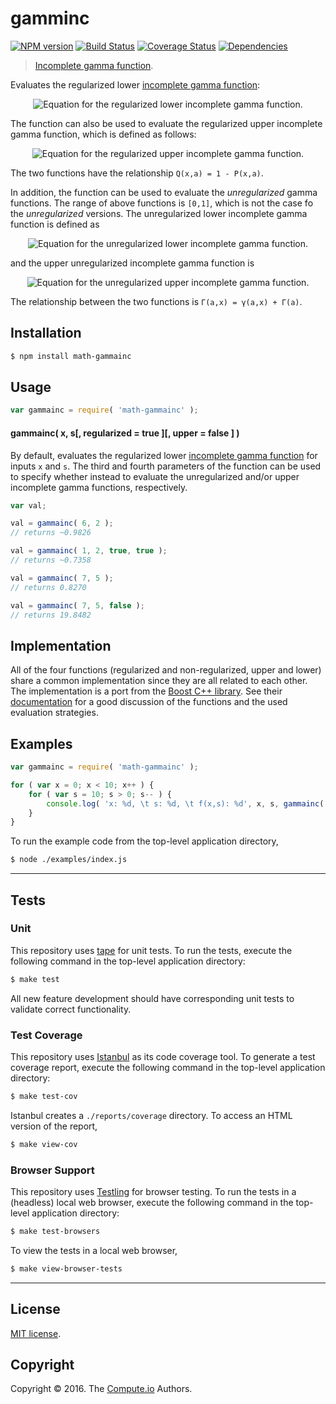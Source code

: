gamminc
===
[![NPM version][npm-image]][npm-url] [![Build Status][build-image]][build-url] [![Coverage Status][coverage-image]][coverage-url] [![Dependencies][dependencies-image]][dependencies-url]

> [Incomplete gamma function][incomplete-gamma-function].

Evaluates the regularized lower [incomplete gamma function][incomplete-gamma-function]:

<div class="equation" align="center" data-raw-text="P( x, a ) = \frac{\gamma(a,x)}{\Gamma(a)} = \frac{1}{\Gamma(a)} \int_0^x t^{a-1} e^{-t} \; dt" data-equation="eq:lower_incomplete_gamma">
	<img src="https://cdn.rawgit.com/math-io/gammainc/e8827ca0002651a5253b47ec38e952b7c00eaa5b/docs/img/eqn1.svg" alt="Equation for the regularized lower incomplete gamma function.">
	<br>
</div>

The function can also be used to evaluate the regularized upper incomplete gamma function, which is defined as follows:  

<div class="equation" align="center" data-raw-text="Q( x, a ) = \frac{\Gamma(a,x)}{\Gamma(a)} = \frac{1}{\Gamma(a)} \int_x^\infty t^{a-1} e^{-t} \; dt" data-equation="eq:upper_incomplete_gamma">
	<img src="https://cdn.rawgit.com/math-io/gammainc/e8827ca0002651a5253b47ec38e952b7c00eaa5b/docs/img/eqn2.svg" alt="Equation for the regularized upper incomplete gamma function.">
	<br>
</div>

The two functions have the relationship `Q(x,a) = 1 - P(x,a)`.

In addition, the function can be used to evaluate the *unregularized* gamma functions. The range of above functions is `[0,1]`, which is not the case fo the *unregularized* versions. The unregularized lower incomplete gamma function is defined as

<div class="equation" align="center" data-raw-text="\gamma(a,x) = \int_0^x t^{a-1} e^{-t} \; dt" data-equation="eq:unreg_lower_incomplete_gamma">
	<img src="https://cdn.rawgit.com/math-io/gammainc/e8827ca0002651a5253b47ec38e952b7c00eaa5b/docs/img/eqn3.svg" alt="Equation for the unregularized lower incomplete gamma function.">
	<br>
</div>

and the upper unregularized incomplete gamma function is

<div class="equation" align="center" data-raw-text="\Gamma(a,x)= \int_x^\infty t^{a-1} e^{-t} \; dt" data-equation="eq:unreg_upper_incomplete_gamma">
	<img src="https://cdn.rawgit.com/math-io/gammainc/e8827ca0002651a5253b47ec38e952b7c00eaa5b/docs/img/eqn4.svg" alt="Equation for the unregularized upper incomplete gamma function.">
	<br>
</div>

The relationship between the two functions is `Γ(a,x) = γ(a,x) + Γ(a)`.

## Installation

``` bash
$ npm install math-gammainc
```


## Usage

``` javascript
var gammainc = require( 'math-gammainc' );
```


#### gammainc( x, s[, regularized = true ][, upper = false ] )

By default, evaluates the regularized lower [incomplete gamma function][incomplete-gamma-function] for inputs `x` and `s`. The third and fourth parameters of the function can be used to specify whether instead to evaluate the unregularized and/or upper incomplete gamma functions, respectively.

``` javascript
var val;

val = gammainc( 6, 2 );
// returns ~0.9826

val = gammainc( 1, 2, true, true );
// returns ~0.7358

val = gammainc( 7, 5 );
// returns 0.8270

val = gammainc( 7, 5, false );
// returns 19.8482
```

## Implementation

All of the four functions (regularized and non-regularized, upper and lower) share a common implementation since they are all related to each other. The implementation is a port from the [Boost C++ library][boost-library]. See their [documentation](http://www.boost.org/doc/libs/1_35_0/libs/math/doc/sf_and_dist/html/math_toolkit/special/sf_gamma/igamma.html) for a good discussion of the functions and the used evaluation strategies.

## Examples

``` javascript
var gammainc = require( 'math-gammainc' );

for ( var x = 0; x < 10; x++ ) {
	for ( var s = 10; s > 0; s-- ) {
		console.log( 'x: %d, \t s: %d, \t f(x,s): %d', x, s, gammainc( x, s ) );
	}
}
```

To run the example code from the top-level application directory,

``` bash
$ node ./examples/index.js
```


---
## Tests

### Unit

This repository uses [tape][tape] for unit tests. To run the tests, execute the following command in the top-level application directory:

``` bash
$ make test
```

All new feature development should have corresponding unit tests to validate correct functionality.


### Test Coverage

This repository uses [Istanbul][istanbul] as its code coverage tool. To generate a test coverage report, execute the following command in the top-level application directory:

``` bash
$ make test-cov
```

Istanbul creates a `./reports/coverage` directory. To access an HTML version of the report,

``` bash
$ make view-cov
```


### Browser Support

This repository uses [Testling][testling] for browser testing. To run the tests in a (headless) local web browser, execute the following command in the top-level application directory:

``` bash
$ make test-browsers
```

To view the tests in a local web browser,

``` bash
$ make view-browser-tests
```

<!-- [![browser support][browsers-image]][browsers-url] -->


---
## License

[MIT license](http://opensource.org/licenses/MIT).


## Copyright

Copyright &copy; 2016. The [Compute.io][compute-io] Authors.


[npm-image]: http://img.shields.io/npm/v/math-gammainc.svg
[npm-url]: https://npmjs.org/package/math-gammainc

[build-image]: http://img.shields.io/travis/math-io/gammainc/master.svg
[build-url]: https://travis-ci.org/math-io/gammainc

[coverage-image]: https://img.shields.io/codecov/c/github/math-io/gammainc/master.svg
[coverage-url]: https://codecov.io/github/math-io/gammainc?branch=master

[dependencies-image]: http://img.shields.io/david/math-io/gammainc.svg
[dependencies-url]: https://david-dm.org/math-io/gammainc

[dev-dependencies-image]: http://img.shields.io/david/dev/math-io/gammainc.svg
[dev-dependencies-url]: https://david-dm.org/dev/math-io/gammainc

[github-issues-image]: http://img.shields.io/github/issues/math-io/gammainc.svg
[github-issues-url]: https://github.com/math-io/gammainc/issues

[tape]: https://github.com/substack/tape
[istanbul]: https://github.com/gotwarlost/istanbul
[testling]: https://ci.testling.com

[compute-io]: https://github.com/compute-io/
[boost-library]: http://www.boost.org/
[incomplete-gamma-function]: https://en.wikipedia.org/wiki/Incomplete_gamma_function
[continued-fraction]:  https://en.wikipedia.org/wiki/Gauss%27s_continued_fraction
